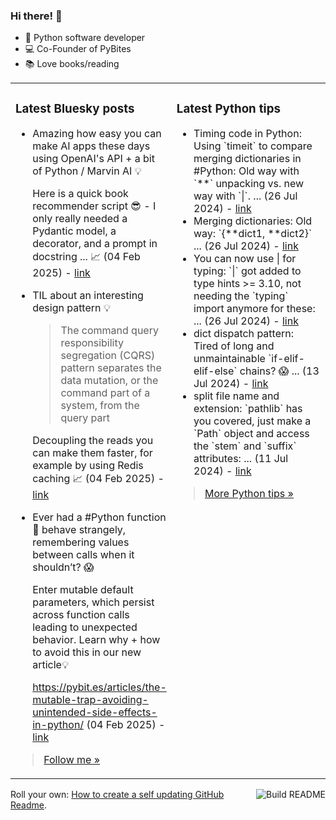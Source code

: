 ### Hi there! 👋

- 🐍 Python software developer
- 💻 Co-Founder of PyBites
- 📚 Love books/reading

<table><tr><td valign="top" width="50%">

### Latest Bluesky posts

<ul>

  <li>
    Amazing how easy you can make AI apps these days using OpenAI's API + a bit of Python / Marvin AI 💡

Here is a quick book recommender script 😎 - I only really needed a Pydantic model, a decorator, and a prompt in docstring ... 📈 (04 Feb 2025) - <a href="https://bsky.app/profile/bbelderbos.bsky.social/post/3lhdzjxnry22v" target="_blank">link</a>
  </li>

  <li>
    TIL about an interesting design pattern 💡

> The command query responsibility segregation (CQRS) pattern separates the data mutation, or the command part of a system, from the query part

Decoupling the reads you can make them faster, for example by using Redis caching 📈 (04 Feb 2025) - <a href="https://bsky.app/profile/bbelderbos.bsky.social/post/3lhdrgk66ds2l" target="_blank">link</a>
  </li>

  <li>
    Ever had a #Python function 🐍 behave strangely, remembering values between calls when it shouldn’t? 😱

Enter mutable default parameters, which persist across function calls leading to unexpected behavior. Learn why + how to avoid this in our new article💡

https://pybit.es/articles/the-mutable-trap-avoiding-unintended-side-effects-in-python/ (04 Feb 2025) - <a href="https://bsky.app/profile/bbelderbos.bsky.social/post/3lhdpzfhboc2k" target="_blank">link</a>
  </li>

</ul>

> <a href="https://bsky.app/profile/bbelderbos.bsky.social" target="_blank">Follow me &raquo;</a>


</td><td valign="top" width="50%">

### Latest Python tips

<ul>

  <li>
    Timing code in Python: Using `timeit` to compare merging dictionaries in #Python: Old way with `**` unpacking vs. new way with `|`. ... (26 Jul 2024) - <a href="https://github.com/bbelderbos/bobcodesit/blob/main/notes/20240726111622.md" target="_blank">link</a>
  </li>

  <li>
    Merging dictionaries: Old way: `{**dict1, **dict2}` ... (26 Jul 2024) - <a href="https://github.com/bbelderbos/bobcodesit/blob/main/notes/20240726111507.md" target="_blank">link</a>
  </li>

  <li>
    You can now use | for typing: `|` got added to type hints >= 3.10, not needing the `typing` import anymore for these: ... (26 Jul 2024) - <a href="https://github.com/bbelderbos/bobcodesit/blob/main/notes/20240726111223.md" target="_blank">link</a>
  </li>

  <li>
    dict dispatch pattern: Tired of long and unmaintainable `if-elif-elif-else` chains? 😱 ... (13 Jul 2024) - <a href="https://github.com/bbelderbos/bobcodesit/blob/main/notes/20240713105037.md" target="_blank">link</a>
  </li>

  <li>
    split file name and extension: `pathlib` has you covered, just make a `Path` object and access the `stem` and `suffix` attributes: ... (11 Jul 2024) - <a href="https://github.com/bbelderbos/bobcodesit/blob/main/notes/20240711112258.md" target="_blank">link</a>
  </li>

</ul>

> <a href="https://github.com/bbelderbos/bobcodesit" target="_blank">More Python tips &raquo;</a>

</td>
</tr></table>

<a href="https://github.com/bbelderbos/bbelderbos/actions" target="_blank"><img src="https://github.com/bbelderbos/bbelderbos/workflows/Daily%20Update/badge.svg" align="right" alt="Build README"></a>Roll your own: <a href="https://pybit.es/articles/how-to-create-a-self-updating-github-readme/" target="_blank">How to create a self updating GitHub Readme</a>.